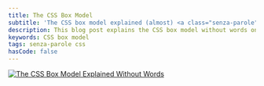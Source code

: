 ```yaml
---
title: The CSS Box Model
subtitle: 'The CSS box model explained (almost) <a class="senza-parole" href="/tags/senza-parole">without words</a>'
description: This blog post explains the CSS box model without words on a simple and understandable drawing. The meaning and behavior of the margin, padding, content and border - it's all there, plain and simple.
keywords: CSS box model
tags: senza-parole css
hasCode: false
---
```

<a href="http://designstew.deviantart.com/art/CSS-Box-Model-171276579"><img src="https://dl.dropboxusercontent.com/u/110510589/the-css-box-model/The_CSS_Box_Model_Explained_Without_Words.jpg" alt="The CSS Box Model Explained Without Words"></a>